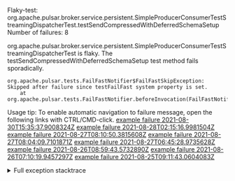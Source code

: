         
Flaky-test: org.apache.pulsar.broker.service.persistent.SimpleProducerConsumerTestStreamingDispatcherTest.testSendCompressedWithDeferredSchemaSetup
Number of failures: 8

org.apache.pulsar.broker.service.persistent.SimpleProducerConsumerTestStreamingDispatcherTest is flaky. The testSendCompressedWithDeferredSchemaSetup test method fails sporadically.

```
org.apache.pulsar.tests.FailFastNotifier$FailFastSkipException: Skipped after failure since testFailFast system property is set.
	at org.apache.pulsar.tests.FailFastNotifier.beforeInvocation(FailFastNotifier.java:88)

```

Usage tip: To enable automatic navigation to failure message, open the following links with CTRL/CMD-click.
[example failure 2021-08-30T15:35:37.9008324Z](https://github.com/apache/pulsar/runs/3463119398?check_suite_focus=true#step:9:2623)
[example failure 2021-08-28T02:15:16.9981504Z](https://github.com/apache/pulsar/runs/3448473880?check_suite_focus=true#step:9:1620)
[example failure 2021-08-27T08:10:50.3815608Z](https://github.com/apache/pulsar/runs/3440980370?check_suite_focus=true#step:9:1691)
[example failure 2021-08-27T08:04:09.7101871Z](https://github.com/apache/pulsar/runs/3440855241?check_suite_focus=true#step:9:1616)
[example failure 2021-08-27T06:45:28.9735628Z](https://github.com/apache/pulsar/runs/3440411158?check_suite_focus=true#step:9:1617)
[example failure 2021-08-26T08:59:43.5732890Z](https://github.com/apache/pulsar/runs/3430539961?check_suite_focus=true#step:9:2326)
[example failure 2021-08-26T07:10:19.9457297Z](https://github.com/apache/pulsar/runs/3429892136?check_suite_focus=true#step:9:1678)
[example failure 2021-08-25T09:11:43.0604083Z](https://github.com/apache/pulsar/runs/3420085427?check_suite_focus=true#step:10:1618)


<details>
<summary>Full exception stacktrace</summary>
<code><pre>
org.apache.pulsar.tests.FailFastNotifier$FailFastSkipException: Skipped after failure since testFailFast system property is set.
	at org.apache.pulsar.tests.FailFastNotifier.beforeInvocation(FailFastNotifier.java:88)

</pre></code>
</details>

